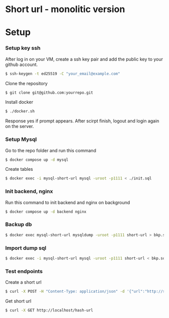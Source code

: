 # Short url - monolitic version

# Setup

### Setup key ssh
After log in on your VM, create a ssh key pair and add the public key to your github account.

```bash
$ ssh-keygen -t ed25519 -C "your_email@example.com" 
```

Clone the repository 

```bash
$ git clone git@github.com:yourrepo.git
```

Install docker

```bash
$ ./docker.sh
```
Response yes if prompt appears.
After scirpt finish, logout and login again on the server.



### Setup Mysql 

Go to the repo folder and run this command 
```bash
$ docker compose up -d mysql 
```

Create tables 
```bash
$ docker exec -i mysql-short-url mysql -uroot -p1111 < ./init.sql
```

### Init backend, nginx

Run this command to init backend and nginx on background
```bash
$ docker compose up -d backend nginx
```

### Backup db 
```bash
$ docker exec mysql-short-url mysqldump -uroot -p1111 short-url > bkp.sql
```

### Import dump sql 
```bash
$ docker exec -i mysql-short-url mysql -uroot -p1111 short-url < bkp.sql
```

### Test endpoints

Create a short url
```bash
$ curl -X POST -H "Content-Type: application/json" -d '{"url":"http://site.com"}' http://localhost/create-url
```

Get short url 
```bash
$ curl -X GET http://localhost/hash-url
```






